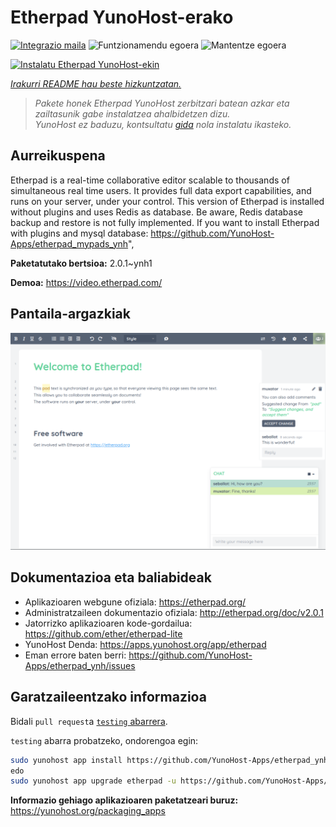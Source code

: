 <!--
Ohart ongi: README hau automatikoki sortu da <https://github.com/YunoHost/apps/tree/master/tools/readme_generator>ri esker
EZ editatu eskuz.
-->

# Etherpad YunoHost-erako

[![Integrazio maila](https://dash.yunohost.org/integration/etherpad.svg)](https://dash.yunohost.org/appci/app/etherpad) ![Funtzionamendu egoera](https://ci-apps.yunohost.org/ci/badges/etherpad.status.svg) ![Mantentze egoera](https://ci-apps.yunohost.org/ci/badges/etherpad.maintain.svg)

[![Instalatu Etherpad YunoHost-ekin](https://install-app.yunohost.org/install-with-yunohost.svg)](https://install-app.yunohost.org/?app=etherpad)

*[Irakurri README hau beste hizkuntzatan.](./ALL_README.md)*

> *Pakete honek Etherpad YunoHost zerbitzari batean azkar eta zailtasunik gabe instalatzea ahalbidetzen dizu.*  
> *YunoHost ez baduzu, kontsultatu [gida](https://yunohost.org/install) nola instalatu ikasteko.*

## Aurreikuspena

Etherpad is a real-time collaborative editor scalable to thousands of simultaneous real time users. It provides full data export capabilities, and runs on your server, under your control.
This version of Etherpad is installed without plugins and uses Redis as database.
Be aware, Redis database backup and restore is not fully implemented.
If you want to install Etherpad with plugins and mysql database: https://github.com/YunoHost-Apps/etherpad_mypads_ynh",


**Paketatutako bertsioa:** 2.0.1~ynh1

**Demoa:** <https://video.etherpad.com/>

## Pantaila-argazkiak

![Etherpad(r)en pantaila-argazkia](./doc/screenshots/screenshot.png)

## Dokumentazioa eta baliabideak

- Aplikazioaren webgune ofiziala: <https://etherpad.org/>
- Administratzaileen dokumentazio ofiziala: <http://etherpad.org/doc/v2.0.1>
- Jatorrizko aplikazioaren kode-gordailua: <https://github.com/ether/etherpad-lite>
- YunoHost Denda: <https://apps.yunohost.org/app/etherpad>
- Eman errore baten berri: <https://github.com/YunoHost-Apps/etherpad_ynh/issues>

## Garatzaileentzako informazioa

Bidali `pull request`a [`testing` abarrera](https://github.com/YunoHost-Apps/etherpad_ynh/tree/testing).

`testing` abarra probatzeko, ondorengoa egin:

```bash
sudo yunohost app install https://github.com/YunoHost-Apps/etherpad_ynh/tree/testing --debug
edo
sudo yunohost app upgrade etherpad -u https://github.com/YunoHost-Apps/etherpad_ynh/tree/testing --debug
```

**Informazio gehiago aplikazioaren paketatzeari buruz:** <https://yunohost.org/packaging_apps>
